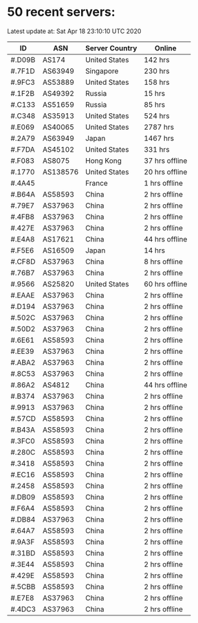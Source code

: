 # 50 recent servers:

Latest update at: Sat Apr 18 23:10:10 UTC 2020

| ID | ASN | Server Country | Online |
| -- | --- | -------------- | ------ |
| #.D09B | AS174 | United States | 142 hrs |
| #.7F1D | AS63949 | Singapore | 230 hrs |
| #.9FC3 | AS53889 | United States | 158 hrs |
| #.1F2B | AS49392 | Russia | 15 hrs |
| #.C133 | AS51659 | Russia | 85 hrs |
| #.C348 | AS35913 | United States | 524 hrs |
| #.E069 | AS40065 | United States | 2787 hrs |
| #.2A79 | AS63949 | Japan | 1467 hrs |
| #.F7DA | AS45102 | United States | 331 hrs |
| #.F083 | AS8075 | Hong Kong | 37 hrs offline |
| #.1770 | AS138576 | United States | 20 hrs offline |
| #.4A45 |  | France | 1 hrs offline |
| #.B64A | AS58593 | China | 2 hrs offline |
| #.79E7 | AS37963 | China | 2 hrs offline |
| #.4FB8 | AS37963 | China | 2 hrs offline |
| #.427E | AS37963 | China | 2 hrs offline |
| #.E4A8 | AS17621 | China | 44 hrs offline |
| #.F5E6 | AS16509 | Japan | 14 hrs |
| #.CF8D | AS37963 | China | 8 hrs offline |
| #.76B7 | AS37963 | China | 2 hrs offline |
| #.9566 | AS25820 | United States | 60 hrs offline |
| #.EAAE | AS37963 | China | 2 hrs offline |
| #.D194 | AS37963 | China | 2 hrs offline |
| #.502C | AS37963 | China | 2 hrs offline |
| #.50D2 | AS37963 | China | 2 hrs offline |
| #.6E61 | AS58593 | China | 2 hrs offline |
| #.EE39 | AS37963 | China | 2 hrs offline |
| #.ABA2 | AS37963 | China | 2 hrs offline |
| #.8C53 | AS37963 | China | 2 hrs offline |
| #.86A2 | AS4812 | China | 44 hrs offline |
| #.B374 | AS37963 | China | 2 hrs offline |
| #.9913 | AS37963 | China | 2 hrs offline |
| #.57CD | AS58593 | China | 2 hrs offline |
| #.B43A | AS58593 | China | 2 hrs offline |
| #.3FC0 | AS58593 | China | 2 hrs offline |
| #.280C | AS58593 | China | 2 hrs offline |
| #.3418 | AS58593 | China | 2 hrs offline |
| #.EC16 | AS58593 | China | 2 hrs offline |
| #.2458 | AS58593 | China | 2 hrs offline |
| #.DB09 | AS58593 | China | 2 hrs offline |
| #.F6A4 | AS58593 | China | 2 hrs offline |
| #.DB84 | AS37963 | China | 2 hrs offline |
| #.64A7 | AS58593 | China | 2 hrs offline |
| #.9A3F | AS58593 | China | 2 hrs offline |
| #.31BD | AS58593 | China | 2 hrs offline |
| #.3E44 | AS58593 | China | 2 hrs offline |
| #.429E | AS58593 | China | 2 hrs offline |
| #.5CBB | AS58593 | China | 2 hrs offline |
| #.E7E8 | AS37963 | China | 2 hrs offline |
| #.4DC3 | AS37963 | China | 2 hrs offline |

